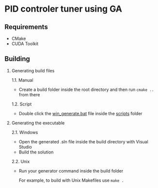 # PID controler tuner using GA

## Requirements

- CMake
- CUDA Toolkit

## Building

1. Generating build files
    
    1.1. Manual

    - Create a build folder inside the root directory and then run `cmake ..` from there

    1.2. Script

    - Double click the [win_generate.bat](scripts/win_generate.bat) file inside the [scripts](scripts) folder

2. Generating the executable
    
    2.1. Windows

    - Open the generated .sln file inside the build directory with Visual Studio
    - Build the solution

    2.2. Unix

    - Run your generator command inside the build folder

        For example, to build with Unix Makefiles use `make .`

